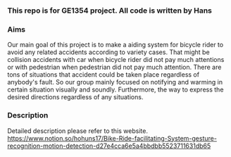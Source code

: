 ### This repo is for GE1354 project. All code is written by Hans

### Aims
Our main goal of this project is to make a aiding system for bicycle rider to avoid any related accidents according to variety cases. That might be collision accidents with car when bicycle rider did not pay much attentions or with pedestrian when pedestrian did not pay much attention. There are tons of situations that accident could be taken place regardless of anybody's fault. So our group mainly focused on notifying and warming in certain situation visually and soundly. Furthermore, the way to express the desired directions regardless of any situations.

### Description
Detailed description please refer to this website. https://www.notion.so/hohuns17/Bike-Ride-facilitating-System-gesture-recognition-motion-detection-d27e4cca6e5a4bbdbb5523711631db65
